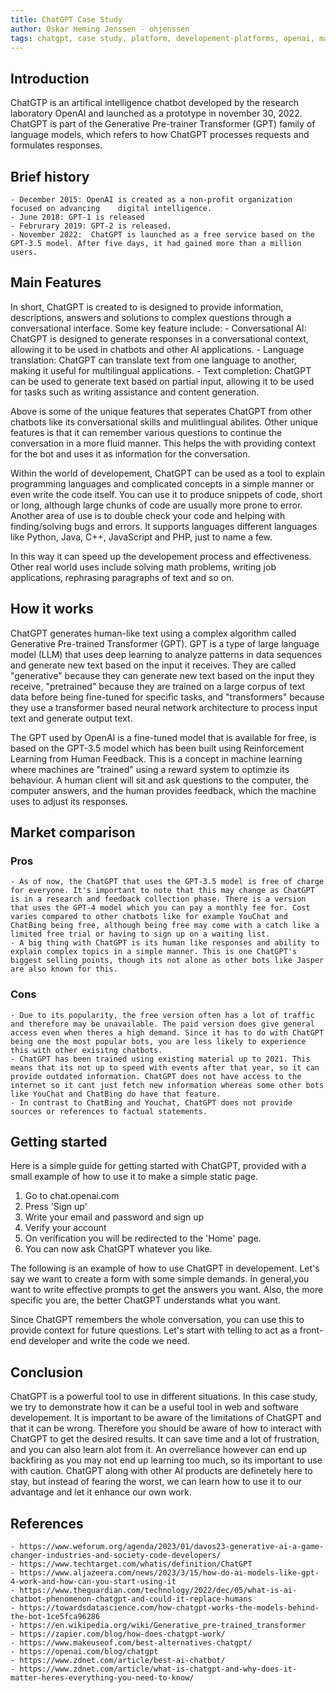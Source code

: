 ```yaml
---
title: ChatGPT Case Study
author: Oskar Heming Jenssen - ohjenssen
tags: chatgpt, case study, platform, developement-platforms, openai, machine-learning, artificial-intelligence
---
```


## Introduction

ChatGTP is an artifical intelligence chatbot developed by the research laboratory OpenAI and launched as a prototype in november 30, 2022. ChatGPT is part of the Generative Pre-trainer Transformer (GPT) family of language models, which refers to how ChatGPT processes requests and formulates responses.

## Brief history

    - December 2015: OpenAI is created as a non-profit organization focused on advancing    digital intelligence.
    - June 2018: GPT-1 is released
    - Februrary 2019: GPT-2 is released.
    - November 2022:  ChatGPT is launched as a free service based on the GPT-3.5 model. After five days, it had gained more than a million users.

## Main Features

In short, ChatGPT is created to is designed to provide information, descriptions, answers and solutions to complex questions through a conversational interface. Some key feature include: - Conversational AI: ChatGPT is designed to generate responses in a conversational context, allowing it to be used in chatbots and other AI applications. - Language translation: ChatGPT can translate text from one language to another, making it useful for multilingual applications. - Text completion: ChatGPT can be used to generate text based on partial input, allowing it to be used for tasks such as writing assistance and content generation.

Above is some of the unique features that seperates ChatGPT from other chatbots like its conversational skills and mulitlingual abilites. Other unique features is that it can remember various questions to continue the conversation in a more fluid manner. This helps the with providing context for the bot and uses it as information for the conversation.

Within the world of developement, ChatGPT can be used as a tool to explain programming languages and complicated concepts in a simple manner or even write the code itself. You can use it to produce snippets of code, short or long, although large chunks of code are usually more prone to error. Another area of use is to double check your code and helping with finding/solving bugs and errors. It supports languages different languages like Python, Java, C++, JavaScript and PHP, just to name a few.

In this way it can speed up the developement process and effectiveness. Other real world uses include solving math problems, writing job applications, rephrasing paragraphs of text and so on.

## How it works

ChatGPT generates human-like text using a complex algorithm called Generative Pre-trained Transformer (GPT). GPT is a type of large language model (LLM) that uses deep learning to analyze patterns in data sequences and generate new text based on the input it receives. They are called "generative" because they can generate new text based on the input they receive, "pretrained" because they are trained on a large corpus of text data before being fine-tuned for specific tasks, and "transformers" because they use a transformer based neural network architecture to process input text and generate output text.

The GPT used by OpenAI is a fine-tuned model that is available for free, is based on the GPT-3.5 model which has been built using Reinforcement Learning from Human Feedback. This is a concept in machine learning where machines are "trained" using a reward system to optimzie its behaviour. A human client will sit and ask questions to the computer, the computer answers, and the human provides feedback, which the machine uses to adjust its responses.

## Market comparison

### Pros

    - As of now, the ChatGPT that uses the GPT-3.5 model is free of charge for everyone. It's important to note that this may change as ChatGPT is in a research and feedback collection phase. There is a version that uses the GPT-4 model which you can pay a monthly fee for. Cost varies compared to other chatbots like for example YouChat and ChatBing being free, although being free may come with a catch like a limited free trial or having to sign up on a waiting list.
    - A big thing with ChatGPT is its human like responses and ability to explain complex topics in a simple manner. This is one ChatGPT's biggest selling points, though its not alone as other bots like Jasper are also known for this.

### Cons

    - Due to its popularity, the free version often has a lot of traffic and therefore may be unavailable. The paid version does give general access even when theres a high demand. Since it has to do with ChatGPT being one the most popular bots, you are less likely to experience this with other exisitng chatbots.
    - ChatGPT has been trained using existing material up to 2021. This means that its not up to speed with events after that year, so it can provide outdated information. ChatGPT does not have access to the internet so it cant just fetch new information whereas some other bots like YouChat and ChatBing do have that feature.
    - In contrast to ChatBing and Youchat, ChatGPT does not provide sources or references to factual statements.

## Getting started

Here is a simple guide for getting started with ChatGPT, provided with a small example of how to use it to make a simple static page.

1. Go to chat.openai.com
2. Press 'Sign up'
3. Write your email and password and sign up
4. Verify your account
5. On verification you will be redirected to the 'Home' page.
6. You can now ask ChatGPT whatever you like.

The following is an example of how to use ChatGPT in developement. Let's say we want to create a form with some simple demands. In general,you want to write effective prompts to get the answers you want. Also, the more specific you are, the better ChatGPT understands what you want.

Since ChatGPT remembers the whole conversation, you can use this to provide context for future questions. Let's start with telling to act as a front-end developer and write the code we need.

## Conclusion

ChatGPT is a powerful tool to use in different situations. In this case study, we try to demonstrate how it can be a useful tool in web and software developement. It is important to be aware of the limitations of ChatGPT and that it can be wrong. Therefore you should be aware of how to interact with ChatGPT to get the desired results. It can save time and a lot of frustration, and you can also learn alot from it. An overreliance however can end up backfiring as you may not end up learning too much, so its important to use with caution. ChatGPT along with other AI products are definetely here to stay, but instead of fearing the worst, we can learn how to use it to our advantage and let it enhance our own work.

## References

    - https://www.weforum.org/agenda/2023/01/davos23-generative-ai-a-game-changer-industries-and-society-code-developers/
    - https://www.techtarget.com/whatis/definition/ChatGPT
    - https://www.aljazeera.com/news/2023/3/15/how-do-ai-models-like-gpt-4-work-and-how-can-you-start-using-it
    - https://www.theguardian.com/technology/2022/dec/05/what-is-ai-chatbot-phenomenon-chatgpt-and-could-it-replace-humans
    - https://towardsdatascience.com/how-chatgpt-works-the-models-behind-the-bot-1ce5fca96286
    - https://en.wikipedia.org/wiki/Generative_pre-trained_transformer
    - https://zapier.com/blog/how-does-chatgpt-work/
    - https://www.makeuseof.com/best-alternatives-chatgpt/
    - https://openai.com/blog/chatgpt
    - https://www.zdnet.com/article/best-ai-chatbot/
    - https://www.zdnet.com/article/what-is-chatgpt-and-why-does-it-matter-heres-everything-you-need-to-know/
